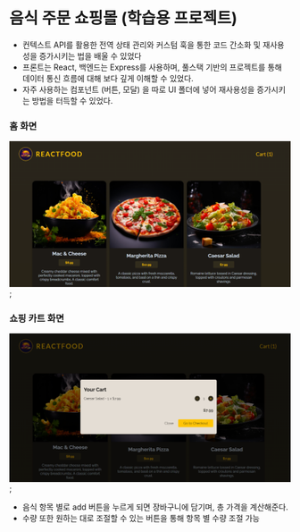 # 음식 주문 쇼핑몰 (학습용 프로젝트)
- 컨텍스트 API를 활용한 전역 상태 관리와 커스텀 훅을 통한 코드 간소화 및 재사용성을 증가시키는 법을 배울 수 있었다
- 프론트는 React, 백엔드는 Express를 사용하며, 풀스택 기반의 프로젝트를 통해 데이터 통신 흐름에 대해 보다 깊게 이해할 수 있었다.
- 자주 사용하는 컴포넌트 (버튼, 모달) 을 따로 UI 폴더에 넣어 재사용성을 증가시키는 방법을 터득할 수 있었다.

### 홈 화면
![home](images/foodOrderHome.png);

### 쇼핑 카트 화면
![cart](images/cart.png);
- 음식 항목 별로 add 버튼을 누르게 되면 장바구니에 담기며, 총 가격을 계산해준다.
- 수량 또한 원하는 대로 조절할 수 있는 버튼을 통해 항목 별 수량 조절 가능